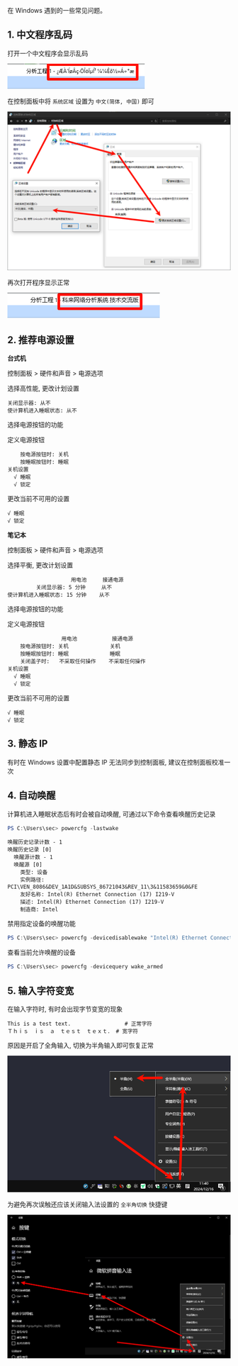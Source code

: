 在 Windows 遇到的一些常见问题。

## 1. 中文程序乱码

打开一个中文程序会显示乱码

![打开一个中文程序会显示乱码](./../../../images/Issues%20of%20Windows/%E6%89%93%E5%BC%80%E4%B8%80%E4%B8%AA%E4%B8%AD%E6%96%87%E7%A8%8B%E5%BA%8F%E4%BC%9A%E6%98%BE%E7%A4%BA%E4%B9%B1%E7%A0%81.png)

在控制面板中将 `系统区域` 设置为 `中文(简体, 中国)` 即可

![在控制面板中将 `系统区域` 设置为 `中文(简体, 中国)` 即可](./../../../images/Issues%20of%20Windows/%E5%9C%A8%E6%8E%A7%E5%88%B6%E9%9D%A2%E6%9D%BF%E4%B8%AD%E5%B0%86%20%60%E7%B3%BB%E7%BB%9F%E5%8C%BA%E5%9F%9F%60%20%E8%AE%BE%E7%BD%AE%E4%B8%BA%20%60%E4%B8%AD%E6%96%87(%E7%AE%80%E4%BD%93,%20%E4%B8%AD%E5%9B%BD)%60%20%E5%8D%B3%E5%8F%AF.png)

再次打开程序显示正常

![再次打开程序显示正常](./../../../images/Issues%20of%20Windows/%E5%86%8D%E6%AC%A1%E6%89%93%E5%BC%80%E7%A8%8B%E5%BA%8F%E6%98%BE%E7%A4%BA%E6%AD%A3%E5%B8%B8.png)

## 2. 推荐电源设置

**台式机**

控制面板 > 硬件和声音 > 电源选项

选择高性能, 更改计划设置

```
关闭显示器: 从不
使计算机进入睡眠状态: 从不
```

选择电源按钮的功能

定义电源按钮

```
    按电源按钮时: 关机
    按睡眠按钮时: 睡眠
关机设置
  √ 睡眠
  √ 锁定
```

更改当前不可用的设置

```
√ 睡眠
√ 锁定
```

**笔记本**

控制面板 > 硬件和声音 > 电源选项

选择平衡, 更改计划设置

```
                    用电池     接通电源
         关闭显示器: 5 分钟     从不
使计算机进入睡眠状态: 15 分钟    从不
```

选择电源按钮的功能

定义电源按钮

```
                 用电池           接通电源
    按电源按钮时: 关机             关机
    按睡眠按钮时: 睡眠             睡眠
    关闭盖子时:   不采取任何操作    不采取任何操作
关机设置
  √ 睡眠
  √ 锁定
```

更改当前不可用的设置

```
√ 睡眠
√ 锁定
```

## 3. 静态 IP

有时在 Windows 设置中配置静态 IP 无法同步到控制面板, 建议在控制面板校准一次

## 4. 自动唤醒

计算机进入睡眠状态后有时会被自动唤醒, 可通过以下命令查看唤醒历史记录

```powershell
PS C:\Users\sec> powercfg -lastwake
```

```
唤醒历史记录计数 - 1
唤醒历史记录 [0]
  唤醒源计数 - 1
  唤醒源 [0]
    类型: 设备
    实例路径: PCI\VEN_8086&DEV_1A1D&SUBSYS_86721043&REV_11\3&11583659&0&FE
    友好名称: Intel(R) Ethernet Connection (17) I219-V
    描述: Intel(R) Ethernet Connection (17) I219-V
    制造商: Intel
```

禁用指定设备的唤醒功能

```powershell
PS C:\Users\sec> powercfg -devicedisablewake "Intel(R) Ethernet Connection (17) I219-V"
```

查看当前允许唤醒的设备

```powershell
PS C:\Users\sec> powercfg -devicequery wake_armed
```

## 5. 输入字符变宽

在输入字符时, 有时会出现字节变宽的现象

```
This is a test text.                 # 正常字符
Ｔｈｉｓ　ｉｓ　ａ　ｔｅｓｔ　ｔｅｘｔ． # 宽字符
```

原因是开启了全角输入, 切换为半角输入即可恢复正常

![原因是开启了全角输入, 切换为半角输入即可恢复正常](./../../../images/Issues%20of%20Windows/%E5%8E%9F%E5%9B%A0%E6%98%AF%E5%BC%80%E5%90%AF%E4%BA%86%E5%85%A8%E8%A7%92%E8%BE%93%E5%85%A5,%20%E5%88%87%E6%8D%A2%E4%B8%BA%E5%8D%8A%E8%A7%92%E8%BE%93%E5%85%A5%E5%8D%B3%E5%8F%AF%E6%81%A2%E5%A4%8D%E6%AD%A3%E5%B8%B8.png)

为避免再次误触还应该关闭输入法设置的 `全半角切换` 快捷键

![为避免再次误触还应该关闭输入法设置的 `全半角切换` 快捷键](./../../../images/Issues%20of%20Windows/%E4%B8%BA%E9%81%BF%E5%85%8D%E5%86%8D%E6%AC%A1%E8%AF%AF%E8%A7%A6%E8%BF%98%E5%BA%94%E8%AF%A5%E5%85%B3%E9%97%AD%E8%BE%93%E5%85%A5%E6%B3%95%E8%AE%BE%E7%BD%AE%E7%9A%84%20%60%E5%85%A8%E5%8D%8A%E8%A7%92%E5%88%87%E6%8D%A2%60%20%E5%BF%AB%E6%8D%B7%E9%94%AE.png)
